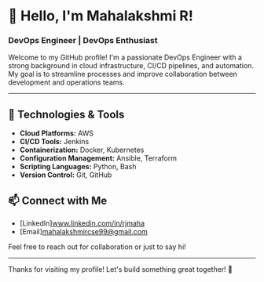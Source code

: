 # 👋 Hello, I'm Mahalakshmi R!

### DevOps Engineer | DevOps Enthusiast 

Welcome to my GitHub profile! I'm a passionate DevOps Engineer with a strong background in cloud infrastructure, CI/CD pipelines, and automation. My goal is to streamline processes and improve collaboration between development and operations teams.

---

## 🔧 Technologies & Tools

- **Cloud Platforms:** AWS
- **CI/CD Tools:** Jenkins
- **Containerization:** Docker, Kubernetes
- **Configuration Management:** Ansible, Terraform
- **Scripting Languages:** Python, Bash
- **Version Control:** Git, GitHub


## 📫 Connect with Me

- [LinkedIn]www.linkedin.com/in/rjmaha
- [Email]mahalakshmircse99@gmail.com

Feel free to reach out for collaboration or just to say hi!

---


Thanks for visiting my profile! Let's build something great together! 🚀
